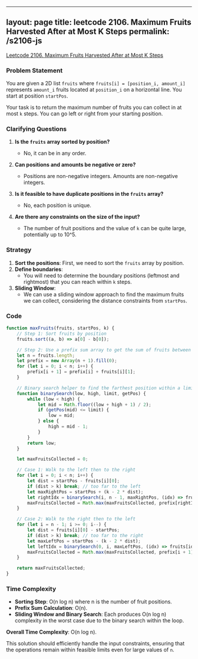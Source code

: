 
---
layout: page
title: leetcode 2106. Maximum Fruits Harvested After at Most K Steps
permalink: /s2106-js
---
[Leetcode 2106. Maximum Fruits Harvested After at Most K Steps](https://algoadvance.github.io/algoadvance/l2106)
### Problem Statement

You are given a 2D list `fruits` where `fruits[i] = [position_i, amount_i]` represents `amount_i` fruits located at `position_i` on a horizontal line. You start at position `startPos`. 

Your task is to return the maximum number of fruits you can collect in at most `k` steps. You can go left or right from your starting position.

### Clarifying Questions

1. **Is the `fruits` array sorted by position?**
   - No, it can be in any order.

2. **Can positions and amounts be negative or zero?**
   - Positions are non-negative integers. Amounts are non-negative integers.

3. **Is it feasible to have duplicate positions in the `fruits` array?**
   - No, each position is unique.

4. **Are there any constraints on the size of the input?**
   - The number of fruit positions and the value of `k` can be quite large, potentially up to 10^5.

### Strategy

1. **Sort the positions**: First, we need to sort the `fruits` array by position.
2. **Define boundaries**:
   - You will need to determine the boundary positions (leftmost and rightmost) that you can reach within `k` steps.
3. **Sliding Window**:
   - We can use a sliding window approach to find the maximum fruits we can collect, considering the distance constraints from `startPos`.

### Code

```javascript
function maxFruits(fruits, startPos, k) {
    // Step 1: Sort fruits by position
    fruits.sort((a, b) => a[0] - b[0]);

    // Step 2: Use a prefix sum array to get the sum of fruits between any two positions
    let n = fruits.length;
    let prefix = new Array(n + 1).fill(0);
    for (let i = 0; i < n; i++) {
        prefix[i + 1] = prefix[i] + fruits[i][1];
    }

    // Binary search helper to find the farthest position within a limit
    function binarySearch(low, high, limit, getPos) {
        while (low < high) {
            let mid = Math.floor((low + high + 1) / 2);
            if (getPos(mid) <= limit) {
                low = mid;
            } else {
                high = mid - 1;
            }
        }
        return low;
    }

    let maxFruitsCollected = 0;

    // Case 1: Walk to the left then to the right
    for (let i = 0; i < n; i++) {
        let dist = startPos - fruits[i][0];
        if (dist > k) break; // too far to the left
        let maxRightPos = startPos + (k - 2 * dist);
        let rightIdx = binarySearch(i, n - 1, maxRightPos, (idx) => fruits[idx][0]);
        maxFruitsCollected = Math.max(maxFruitsCollected, prefix[rightIdx + 1] - prefix[i]);
    }

    // Case 2: Walk to the right then to the left
    for (let i = n - 1; i >= 0; i--) {
        let dist = fruits[i][0] - startPos;
        if (dist > k) break; // too far to the right
        let maxLeftPos = startPos - (k - 2 * dist);
        let leftIdx = binarySearch(0, i, maxLeftPos, (idx) => fruits[idx][0]);
        maxFruitsCollected = Math.max(maxFruitsCollected, prefix[i + 1] - prefix[leftIdx]);
    }

    return maxFruitsCollected;
}
```

### Time Complexity

- **Sorting Step**: O(n log n) where n is the number of fruit positions.
- **Prefix Sum Calculation**: O(n).
- **Sliding Window and Binary Search**: Each produces O(n log n) complexity in the worst case due to the binary search within the loop.

**Overall Time Complexity**: O(n log n).

This solution should efficiently handle the input constraints, ensuring that the operations remain within feasible limits even for large values of `n`.